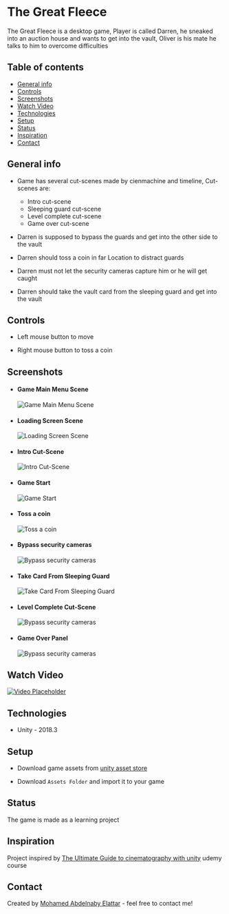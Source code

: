 
# The Great Fleece
 The Great Fleece is a desktop game, Player is called Darren, he sneaked into an auction house and wants to get into the vault, Oliver is his mate he talks to him to overcome difficulties

## Table of contents
* [General info](#general-info)
* [Controls](#controls)
* [Screenshots](#screenshots)
* [Watch Video](#watch-video)
* [Technologies](#technologies)
* [Setup](#setup)
* [Status](#status)
* [Inspiration](#inspiration)
* [Contact](#contact)

## General info
- Game has several cut-scenes made by cienmachine and timeline, Cut-scenes are:

  - Intro cut-scene
  - Sleeping guard cut-scene
  - Level complete cut-scene
  - Game over cut-scene


- Darren is supposed to bypass the guards and get into the other side to the vault

- Darren should toss a coin in far Location to distract guards

- Darren must not let the security cameras capture him or he will get caught

- Darren should take the vault card from the sleeping guard and get into the vault

## Controls
- Left mouse button to move

- Right mouse button to toss a coin

## Screenshots

- #### Game Main Menu Scene
  ![Game Main Menu Scene](./_img/1.png)


- #### Loading Screen Scene
  ![Loading Screen Scene](./_img/2.png)


- #### Intro Cut-Scene
  ![Intro Cut-Scene](./_img/3.png)


- #### Game Start
  ![Game Start](./_img/4.png)


- #### Toss a coin
  ![Toss a coin](./_img/5.png)


- #### Bypass security cameras
  ![Bypass security cameras](./_img/6.png)


- #### Take Card From Sleeping Guard
  ![Take Card From Sleeping Guard](./_img/7.png)


- #### Level Complete Cut-Scene
  ![Bypass security cameras](./_img/8.png)


- #### Game Over Panel
  ![Bypass security cameras](./_img/9.png)


## Watch Video

[![Video Placeholder](./_img/10.PNG)](https://youtu.be/AmDYRSQhAKU)


## Technologies

* Unity - 2018.3


## Setup

- Download game assets from [unity asset store](https://assetstore.unity.com/packages/templates/tutorials/the-great-fleece-110186)

- Download `Assets Folder` and import it to your game

## Status
The game is made as a learning project

## Inspiration
Project inspired by [The Ultimate Guide to cinematography with unity](https://www.udemy.com/theultimate-guide-to-cinematography-with-unity/) udemy course

## Contact
Created by [Mohamed Abdelnaby Elattar](https://www.linkedin.com/in/maaelattar) - feel free to contact me!
